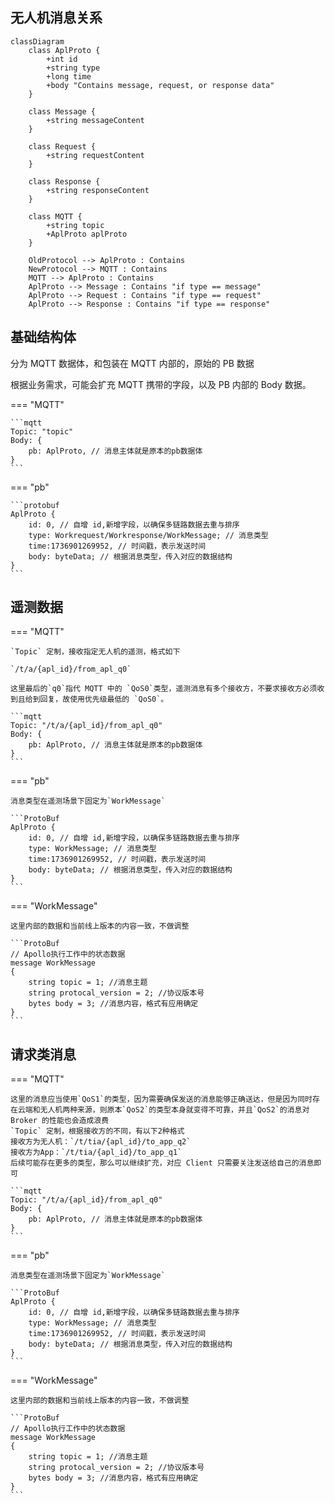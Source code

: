 ## 无人机消息关系

```mermaid
classDiagram
    class AplProto {
        +int id
        +string type
        +long time
        +body "Contains message, request, or response data"
    }

    class Message {
        +string messageContent
    }

    class Request {
        +string requestContent
    }

    class Response {
        +string responseContent
    }

    class MQTT {
        +string topic
        +AplProto aplProto
    }

    OldProtocol --> AplProto : Contains
    NewProtocol --> MQTT : Contains
    MQTT --> AplProto : Contains
    AplProto --> Message : Contains "if type == message"
    AplProto --> Request : Contains "if type == request"
    AplProto --> Response : Contains "if type == response"

```
## 基础结构体

分为 MQTT 数据体，和包装在 MQTT 内部的，原始的 PB 数据

根据业务需求，可能会扩充 MQTT 携带的字段，以及 PB 内部的 Body 数据。

=== "MQTT"
	
	```mqtt
	Topic: "topic"
	Body: {
		pb: AplProto, // 消息主体就是原本的pb数据体
	}
	```

=== "pb"

	```protobuf
	AplProto {
		id: 0, // 自增 id,新增字段，以确保多链路数据去重与排序
		type: Workrequest/Workresponse/WorkMessage; // 消息类型
		time:1736901269952, // 时间戳，表示发送时间
		body: byteData; // 根据消息类型，传入对应的数据结构 
	}
	```

## 遥测数据

=== "MQTT"

	`Topic` 定制，接收指定无人机的遥测，格式如下
	
	`/t/a/{apl_id}/from_apl_q0` 
	
	这里最后的`q0`指代 MQTT 中的 `QoS0`类型，遥测消息有多个接收方，不要求接收方必须收到且给到回复，故使用优先级最低的 `QoS0`。

	```mqtt
	Topic: "/t/a/{apl_id}/from_apl_q0"
	Body: {
		pb: AplProto, // 消息主体就是原本的pb数据体
	}
	```

=== "pb"

	消息类型在遥测场景下固定为`WorkMessage`

	```ProtoBuf
	AplProto {
		id: 0, // 自增 id,新增字段，以确保多链路数据去重与排序
		type: WorkMessage; // 消息类型
		time:1736901269952, // 时间戳，表示发送时间
		body: byteData; // 根据消息类型，传入对应的数据结构 
	}
	```

=== "WorkMessage"

	这里内部的数据和当前线上版本的内容一致，不做调整

	```ProtoBuf
	// Apollo执行工作中的状态数据
	message WorkMessage
	{
	    string topic = 1; //消息主题
	    string protocal_version = 2; //协议版本号
	    bytes body = 3; //消息内容，格式有应用确定
	}
	```

## 请求类消息

=== "MQTT"

	这里的消息应当使用`QoS1`的类型，因为需要确保发送的消息能够正确送达，但是因为同时存在云端和无人机两种来源，则原本`QoS2`的类型本身就变得不可靠，并且`QoS2`的消息对 Broker 的性能也会造成浪费
	`Topic` 定制，根据接收方的不同，有以下2种格式
	接收方为无人机：`/t/tia/{apl_id}/to_app_q2`
	接收方为App：`/t/tia/{apl_id}/to_app_q1`
	后续可能存在更多的类型，那么可以继续扩充，对应 Client 只需要关注发送给自己的消息即可

	```mqtt
	Topic: "/t/a/{apl_id}/from_apl_q0"
	Body: {
		pb: AplProto, // 消息主体就是原本的pb数据体
	}
	```

=== "pb"

	消息类型在遥测场景下固定为`WorkMessage`

	```ProtoBuf
	AplProto {
		id: 0, // 自增 id,新增字段，以确保多链路数据去重与排序
		type: WorkMessage; // 消息类型
		time:1736901269952, // 时间戳，表示发送时间
		body: byteData; // 根据消息类型，传入对应的数据结构 
	}
	```

=== "WorkMessage"

	这里内部的数据和当前线上版本的内容一致，不做调整

	```ProtoBuf
	// Apollo执行工作中的状态数据
	message WorkMessage
	{
	    string topic = 1; //消息主题
	    string protocal_version = 2; //协议版本号
	    bytes body = 3; //消息内容，格式有应用确定
	}
	```
